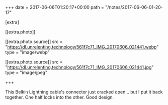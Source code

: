 +++
date = 2017-06-06T01:20:17+00:00
path = "/notes/2017-06-06-01-20-17"

[extra]

[[extra.photo]]

[[extra.photo.source]]
src = "https://dl.unrelenting.technology/561f7c71_IMG_20170606_021441.webp"
type = "image/webp"

[[extra.photo.source]]
src = "https://dl.unrelenting.technology/561f7c71_IMG_20170606_021441.jpg"
type = "image/jpeg"

+++

<p>This Belkin Lightning cable's connector just cracked open… but I put it back together. One half locks into the other. Good design.</p>
